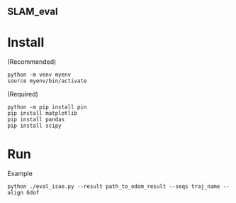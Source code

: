 ## SLAM_eval

# Install

(Recommended)
```
python -m venv myenv
source myenv/bin/activate
```

(Required)
```
python -m pip install pin
pip install matplotlib
pip install pandas
pip install scipy
```
# Run

Example
```
python ./eval_isae.py --result path_to_odom_result --seqs traj_name --align 6dof
```
